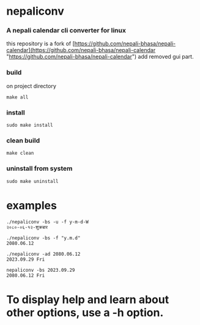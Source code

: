 # nepaliconv
### A nepali calendar cli converter for linux 
this repository is a fork of [https://github.com/nepali-bhasa/nepali-calendar](https://github.com/nepali-bhasa/nepali-calendar "https://github.com/nepali-bhasa/nepali-calendar")
add removed gui part.

### build
on project directory  

`make all`
### install 
`sudo make install`
### clean build
`make clean`
### uninstall from system
`sudo make uninstall`

# examples

```shell
./nepaliconv -bs -u -f y-m-d-W
२०८०-०६-१२-शुक्रबार
```



```shell
./nepaliconv -bs -f "y.m.d"
2080.06.12
```

```shell
./nepaliconv -ad 2080.06.12
2023.09.29 Fri
```
```shell
nepaliconv -bs 2023.09.29
2080.06.12 Fri
```

# To display help and learn about other options, use a -h option.
